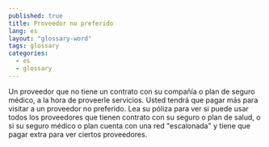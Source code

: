 ```yaml
---
published: true
title: Proveedor no preferido
lang: es
layout: "glossary-word"
tags: glossary
categories:
  - es
  - glossary
---
```


Un proveedor que no tiene un contrato con su compañía o plan de seguro médico, a la hora de proveerle servicios. Usted tendrá que pagar más para visitar a un proveedor no preferido.  Lea su póliza para ver si puede usar todos los proveedores que tienen contrato con su seguro o plan de salud, o si su seguro médico o plan cuenta con una red "escalonada" y tiene que pagar extra para ver ciertos proveedores.
